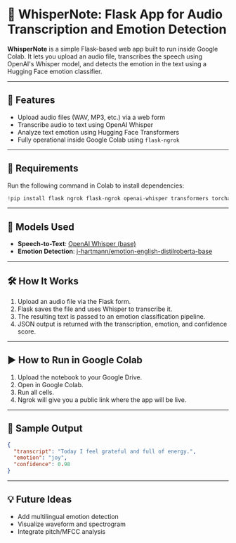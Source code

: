 

# 📓 WhisperNote: Flask App for Audio Transcription and Emotion Detection

**WhisperNote** is a simple Flask-based web app built to run inside Google Colab. It lets you upload an audio file, transcribes the speech using OpenAI's Whisper model, and detects the emotion in the text using a Hugging Face emotion classifier.

---

## 🚀 Features

* Upload audio files (WAV, MP3, etc.) via a web form
* Transcribe audio to text using OpenAI Whisper
* Analyze text emotion using Hugging Face Transformers
* Fully operational inside Google Colab using `flask-ngrok`

---

## 🔧 Requirements

Run the following command in Colab to install dependencies:

```python
!pip install flask ngrok flask-ngrok openai-whisper transformers torchaudio
```

---

## 🧠 Models Used

* **Speech-to-Text**: [OpenAI Whisper (base)](https://github.com/openai/whisper)
* **Emotion Detection**: [j-hartmann/emotion-english-distilroberta-base](https://huggingface.co/j-hartmann/emotion-english-distilroberta-base)

---

## 🛠 How It Works

1. Upload an audio file via the Flask form.
2. Flask saves the file and uses Whisper to transcribe it.
3. The resulting text is passed to an emotion classification pipeline.
4. JSON output is returned with the transcription, emotion, and confidence score.

---

## ▶️ How to Run in Google Colab

1. Upload the notebook to your Google Drive.
2. Open in Google Colab.
3. Run all cells.
4. Ngrok will give you a public link where the app will be live.

---


## 🧪 Sample Output

```json
{
  "transcript": "Today I feel grateful and full of energy.",
  "emotion": "joy",
  "confidence": 0.98
}
```

---

## 💡 Future Ideas

* Add multilingual emotion detection
* Visualize waveform and spectrogram
* Integrate pitch/MFCC analysis

